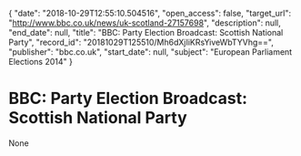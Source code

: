 {
  "date": "2018-10-29T12:55:10.504516", 
  "open_access": false, 
  "target_url": "http://www.bbc.co.uk/news/uk-scotland-27157698", 
  "description": null, 
  "end_date": null, 
  "title": "BBC:  Party Election Broadcast: Scottish National Party", 
  "record_id": "20181029T125510/Mh6dXjIiKRsYiveWbTYVhg==", 
  "publisher": "bbc.co.uk", 
  "start_date": null, 
  "subject": "European Parliament Elections 2014"
}

# BBC:  Party Election Broadcast: Scottish National Party

None